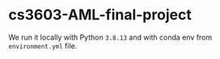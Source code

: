# cs3603-AML-final-project
We run it locally with Python `3.8.13` and with conda env from `environment.yml` file.